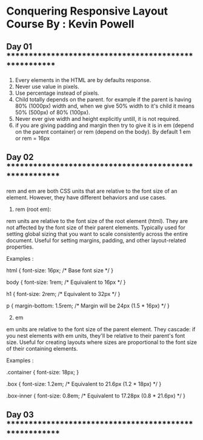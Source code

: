 # Conquering Responsive Layout Course By : Kevin Powell


## Day 01 *****************************************************

1. Every elements in the HTML are by defaults response.
2. Never use value in pixels.
3. Use percentage instead of pixels.
4. Child totally depends on the parent. for example if the parent is having 80% (1000px) width  and, when we give 50% width to it's child it means 50% (500px) of 80% (100px).
5. Never ever give width and height explicitly untill, it is not required.
6. if you are giving padding and margin then try to give it is in em (depend on the parent container) or rem (depend on the body).
 By default 1 em or rem = 16px 

## Day 02 ******************************************************

rem and em are both CSS units that are relative to the font size of an element. However, they have different behaviors and use cases.

1. rem (root em):

rem units are relative to the font size of the root element (html).
They are not affected by the font size of their parent elements.
Typically used for setting global sizing that you want to scale consistently across the entire     document.
Useful for setting margins, padding, and other layout-related properties.

Examples :

html {
    font-size: 16px; /* Base font size */
}

body {
    font-size: 1rem; /* Equivalent to 16px */
}

h1 {
    font-size: 2rem; /* Equivalent to 32px */
}

p {
    margin-bottom: 1.5rem; /* Margin will be 24px (1.5 * 16px) */
}

2. em 

em units are relative to the font size of the parent element.
They cascade: if you nest elements with em units, they'll be relative to their parent's font size.
Useful for creating layouts where sizes are proportional to the font size of their containing elements.

Examples : 

.container {
    font-size: 18px;
}

.box {
    font-size: 1.2em; /* Equivalent to 21.6px (1.2 * 18px) */
}

.box-inner {
    font-size: 0.8em; /* Equivalent to 17.28px (0.8 * 21.6px) */
}


## Day 03 ******************************************************
